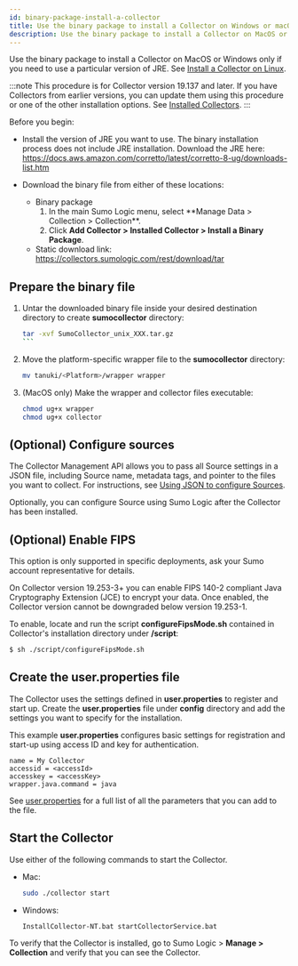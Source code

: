```yaml
---
id: binary-package-install-a-collector
title: Use the binary package to install a Collector on Windows or macOS
description: Use the binary package to install a Collector on MacOS or Windows only if you need to use a particular version of JRE.
---
```



Use the binary package to install a Collector on MacOS or Windows only if you need to use a particular version of JRE. See [Install a Collector on Linux](../linux.md).

:::note
This procedure is for Collector version 19.137 and later. If you have Collectors from earlier versions, you can update them using this procedure or one of the other installation options. See [Installed Collectors](/docs/send-data/installed-collectors).
:::

Before you begin:

* Install the version of JRE you want to use. The binary installation process does not include JRE installation. Download the JRE here: https://docs.aws.amazon.com/corretto/latest/corretto-8-ug/downloads-list.htm
* Download the binary file from either of these locations:  

  * Binary package
     1. <!--Kanso [**Classic UI**](/docs/get-started/sumo-logic-ui/). Kanso--> In the main Sumo Logic menu, select **Manage Data > Collection > Collection**. <!--Kanso <br/>[**New UI**](/docs/get-started/sumo-logic-ui). In the Sumo Logic top menu select **Configuration**, and then under **Data Collection** select **Collection**. You can also click the **Go To...** menu at the top of the screen and select **Collection**. Kanso-->
     1. Click **Add Collector > Installed Collector > Install a Binary Package**.
  * Static download link: https://collectors.sumologic.com/rest/download/tar

## Prepare the binary file

1. Untar the downloaded binary file inside your desired destination directory to create **sumocollector** directory:

    ```bash
    tar -xvf SumoCollector_unix_XXX.tar.gz
    ``` 

1. Move the platform-specific wrapper file to the **sumocollector** directory:

    ```bash
    mv tanuki/<Platform>/wrapper wrapper
    ```

1. (MacOS only) Make the wrapper and collector files executable:

    ```bash
    chmod ug+x wrapper
    chmod ug+x collector
    ```

## (Optional) Configure sources

The Collector Management API allows you to pass all Source settings in a JSON file, including Source name, metadata tags, and pointer to the files you want to collect. For instructions, see [Using JSON to configure Sources](/docs/send-data/use-json-configure-sources).

Optionally, you can configure Source using Sumo Logic after the Collector has been installed.

## (Optional) Enable FIPS

This option is only supported in specific deployments, ask your Sumo account representative for details.

On Collector version 19.253-3+ you can enable FIPS 140-2 compliant Java Cryptography Extension (JCE) to encrypt your data. Once enabled, the Collector version cannot be downgraded below version 19.253-1.

To enable, locate and run the script **configureFipsMode.sh** contained in Collector's installation directory under **/script**:  

```bash
$ sh ./script/configureFipsMode.sh
```

## Create the user.properties file

The Collector uses the settings defined in **user.properties** to register and start up. Create the **user.properties** file under **config** directory and add the settings you want to specify for the installation.

This example **user.properties** configures basic settings for registration and start-up using access ID and key for authentication.

```
name = My Collector
accessid = <accessId>
accesskey = <accessKey>
wrapper.java.command = java
```

See [user.properties](user-properties.md) for a full list of all the parameters that you can add to the file.

## Start the Collector

Use either of the following commands to start the Collector.

* Mac:  

    ```bash
    sudo ./collector start
    ```

* Windows:  

    ```bash
    InstallCollector-NT.bat startCollectorService.bat
    ```

To verify that the Collector is installed, go to Sumo Logic > **Manage > Collection** and verify that you can see the Collector.
